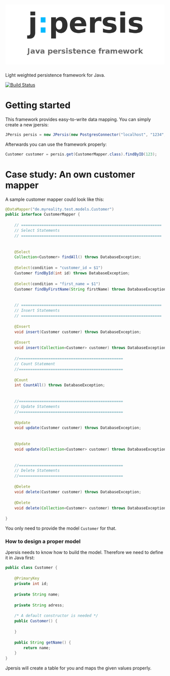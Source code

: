 ![jpersis](logo.png)
=======

Light weighted persistence framework for Java.


[![Build Status](https://travis-ci.org/MyRealityCoding/jpersis.svg?branch=master)](https://travis-ci.org/MyRealityCoding/jpersis)

Getting started
===

This framework provides easy-to-write data mapping. You can simply create a new jpersis:

```java
JPersis persis = new JPersis(new PostgresConnector("localhost", "1234", "root", "mypassword"));
```

Afterwards you can use the framework properly:

```java
Customer customer = persis.get(CustomerMapper.class).findByID(123);
```

Case study: An own customer mapper
===

A sample customer mapper could look like this:

```java
@DataMapper("de.myreality.test.models.Customer")
public interface CustomerMapper {

    // ==============================================================
    // Select Statements
    // ==============================================================
    
    
    @Select
    Collection<Customer> findAll() throws DatabaseException;

    @Select(condition = "customer_id = $1")
    Customer findById(int id) throws DatabaseException;
    
    @Select(condition = "first_name = $1")
    Customer findByFirstName(String firstName) throws DatabaseException;
    
    
    // ==============================================================
    // Insert Statements
    // ==============================================================
    
    @Insert
    void insert(Customer customer) throws DatabaseException;
    
    @Insert
    void insert(Collection<Customer> customer) throws DatabaseException;
    
    //==============================================
    // Count Statement
    //==============================================
    
    @Count
    int CountAll() throws DatabaseException;
    
    
    //==============================================
    // Update Statements
    //==============================================
    
    @Update
    void update(Customer customer) throws DatabaseException;
    
    
    @Update
    void update(Collection<Customer> customer) throws DatabaseException;
    
    
    //==============================================
    // Delete Statements
    //==============================================
    
    @Delete
    void delete(Customer customer) throws DatabaseException;
       
    @Delete
    void delete(Collection<Customer> customer) throws DatabaseException;
    
}
```

You only need to provide the model ```Customer``` for that.

### How to design a proper model

Jpersis needs to know how to build the model. Therefore we need to define it in Java first:

```java
public class Customer {

	@PrimaryKey
	private int id;

	private String name;

	private String adress;

	/* A default constructor is needed */
	public Customer() { 

	}

	public String getName() {
		return name;
	}
}
```
Jpersis will create a table for you and maps the given values properly.
